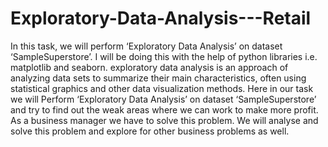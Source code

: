 # Exploratory-Data-Analysis---Retail
In this task, we will perform ‘Exploratory Data Analysis’ on dataset ‘SampleSuperstore’. I will be doing this with the help of python libraries i.e. matplotlib and seaborn.
exploratory data analysis is an approach of analyzing data sets to summarize their main characteristics, often using statistical graphics and other data visualization methods. Here in our task we will Perform ‘Exploratory Data Analysis’ on dataset ‘SampleSuperstore’ and try to find out the weak areas where we can work to make more profit. As a business manager we have to solve this problem. We will analyse and solve this problem and explore for other business problems as well.
